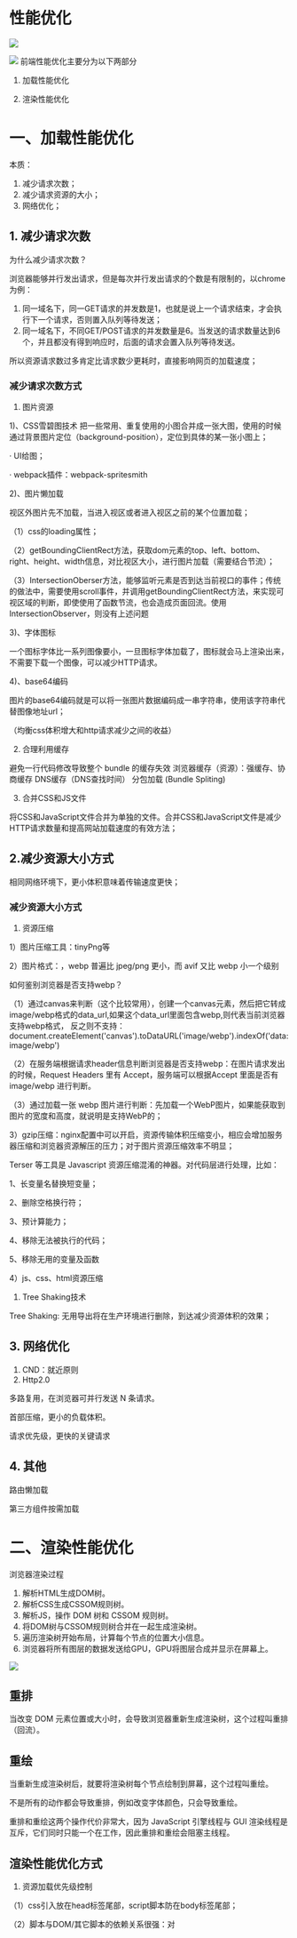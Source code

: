 # 性能优化
![](./img/2023-07-06-23-07-01.png)

![](./img/2023-07-09-12-11-32.png)
前端性能优化主要分为以下两部分

1. 加载性能优化

2. 渲染性能优化

# 一、加载性能优化

本质：

1. 减少请求次数；
2. 减少请求资源的大小；
3. 网络优化；

## 1. 减少请求次数

为什么减少请求次数？

浏览器能够并行发出请求，但是每次并行发出请求的个数是有限制的，以chrome为例：

1. 同一域名下，同一GET请求的并发数是1，也就是说上一个请求结束，才会执行下一个请求，否则置入队列等待发送；
2. 同一域名下，不同GET/POST请求的并发数量是6。当发送的请求数量达到6个，并且都没有得到响应时，后面的请求会置入队列等待发送。

所以资源请求数过多肯定比请求数少更耗时，直接影响网页的加载速度；

### 减少请求次数方式

1. 图片资源

1)、CSS雪碧图技术
把一些常用、重复使用的小图合并成一张大图，使用的时候通过背景图片定位（background-position），定位到具体的某一张小图上；

· UI给图；

· webpack插件：webpack-spritesmith

2)、图片懒加载

视区外图片先不加载，当进入视区或者进入视区之前的某个位置加载；

（1）css的loading属性；

（2）getBoundingClientRect方法，获取dom元素的top、left、bottom、right、height、width信息，对比视区大小，进行图片加载（需要结合节流）；

（3）IntersectionOberser方法，能够监听元素是否到达当前视口的事件；传统的做法中，需要使用scroll事件，并调用getBoundingClientRect方法，来实现可视区域的判断，即使使用了函数节流，也会造成页面回流。使用IntersectionObserver，则没有上述问题

3)、字体图标

一个图标字体比一系列图像要小，一旦图标字体加载了，图标就会马上渲染出来，不需要下载一个图像，可以减少HTTP请求。

4)、base64编码

图片的base64编码就是可以将一张图片数据编码成一串字符串，使用该字符串代替图像地址url；

（均衡css体积增大和http请求减少之间的收益）

2. 合理利用缓存

避免一行代码修改导致整个 bundle 的缓存失效
浏览器缓存（资源）：强缓存、协商缓存
DNS缓存（DNS查找时间）
分包加载 (Bundle Spliting)

3. 合并CSS和JS文件

将CSS和JavaScript文件合并为单独的文件。合并CSS和JavaScript文件是减少HTTP请求数量和提高网站加载速度的有效方法；

## 2.减少资源大小方式

相同网络环境下，更小体积意味着传输速度更快；

### 减少资源大小方式

1. 资源压缩

1）图片压缩工具：tinyPng等

2）图片格式：，webp 普遍比 jpeg/png 更小，而 avif 又比 webp 小一个级别

如何鉴别浏览器是否支持webp？

（1）通过canvas来判断（这个比较常用），创建一个canvas元素，然后把它转成image/webp格式的data_url,如果这个data_url里面包含webp,则代表当前浏览器支持webp格式， 反之则不支持：document.createElement('canvas').toDataURL('image/webp').indexOf('data:image/webp')

（2）在服务端根据请求header信息判断浏览器是否支持webp：在图片请求发出的时候，Request Headers 里有 Accept，服务端可以根据Accept 里面是否有 image/webp 进行判断。

（3）通过加载一张 webp 图片进行判断：先加载一个WebP图片，如果能获取到图片的宽度和高度，就说明是支持WebP的；

3）gzip压缩：nginx配置中可以开启，资源传输体积压缩变小，相应会增加服务器压缩和浏览器资源解压的压力；对于图片资源压缩效率不明显；

Terser 等工具是 Javascript 资源压缩混淆的神器。对代码层进行处理，比如：

1、长变量名替换短变量；

2、删除空格换行符；

3、预计算能力；

4、移除无法被执行的代码；

5、移除无用的变量及函数

4）js、css、html资源压缩

1. Tree Shaking技术

Tree Shaking: 无用导出将在生产环境进行删除，到达减少资源体积的效果；

## 3. 网络优化

1. CND：就近原则
2. Http2.0

多路复用，在浏览器可并行发送 N 条请求。

首部压缩，更小的负载体积。

请求优先级，更快的关键请求

## 4. 其他

路由懒加载

第三方组件按需加载



# 二、渲染性能优化

浏览器渲染过程
1. 解析HTML生成DOM树。
2. 解析CSS生成CSSOM规则树。
3. 解析JS，操作 DOM 树和 CSSOM 规则树。
4. 将DOM树与CSSOM规则树合并在一起生成渲染树。
5. 遍历渲染树开始布局，计算每个节点的位置大小信息。
6. 浏览器将所有图层的数据发送给GPU，GPU将图层合成并显示在屏幕上。

![](./img/2023-08-15-11-17-02.png)


## 重排

当改变 DOM 元素位置或大小时，会导致浏览器重新生成渲染树，这个过程叫重排（回流）。

## 重绘

当重新生成渲染树后，就要将渲染树每个节点绘制到屏幕，这个过程叫重绘。

不是所有的动作都会导致重排，例如改变字体颜色，只会导致重绘。

重排和重绘这两个操作代价非常大，因为 JavaScript 引擎线程与 GUI 渲染线程是互斥，它们同时只能一个在工作，因此重排和重绘会阻塞主线程。

## 渲染性能优化方式

1. 资源加载优先级控制

（1）css引入放在head标签尾部，script脚本防在body标签尾部；

（2）脚本与DOM/其它脚本的依赖关系很强：对<script>设置defer

（3）脚本与DOM/其它脚本的依赖关系不强：对<script>设置async

（4）preload 加载当前路由必需资源，优先级高，一般对于 Bundle资源使用preload；

（5）refetch 优先级低，在浏览器 idle 状态时加载资源，一般用以加载非首页资源；

（6）preload/prefetch

preload/prefetch 可控制 HTTP 请求优先级，从而达到关键请求更快响应的目的；
dns-prefetch，可对主机地址的 DNS 进行预解析。

（7）js和css的引入位置/script类型设置

2. 减少重排重绘

减少页面DOM操作；

对 DOM 元素执行一系列操作，可以将 DOM 元素脱离文档流，修改完成后，再将它带回文档。例如：隐藏元素（display:none）、文档碎片（DocumentFragement）等（虚拟dom）；

用 JavaScript 修改样式时，最好不要直接修改单个样式属性，而是替换 class 来改变样式；

合理使用防抖和节流；

2. 利用缓存

页面缓存（keep-alive），接口缓存（减少数据更新导致的页面刷新）

3. Web Worker

用于那些处理纯数据，或者与浏览器 UI 无关的长时间运行脚本；

客户端javascript一个基本的特性是单线程：比如，浏览器无法同时运行两个事件处理程序，它也无法在一个事件处理程序运行的时候触发一个计时器。Web Worker是HTML5提供的一个javascript多线程解决方案，可以将一些大计算量的代码交由web Worker运行，从而避免阻塞用户界面，在执行复杂计算和数据处理时，这个API非常有用

但是，使用一些新的API的同时，也要注意其浏览器兼容性
